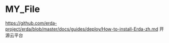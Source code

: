 # MY_File

https://github.com/erda-project/erda/blob/master/docs/guides/deploy/How-to-install-Erda-zh.md    开源云平台
